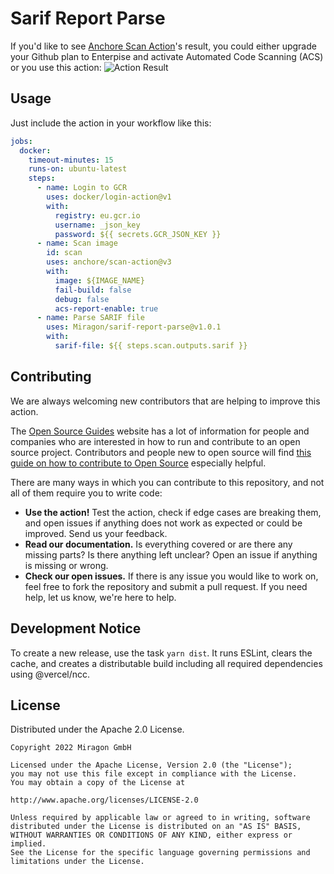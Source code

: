 # Sarif Report Parse

If you'd like to see [Anchore Scan Action](https://github.com/anchore/scan-action)'s result, you could either upgrade your Github plan to Enterpise and activate Automated Code Scanning (ACS) or you use this action:
![Action Result](docs/img/action-result-screenshot.png)

## Usage

Just include the action in your workflow like this:

```yaml
jobs:
  docker:
    timeout-minutes: 15
    runs-on: ubuntu-latest
    steps:
      - name: Login to GCR
        uses: docker/login-action@v1
        with:
          registry: eu.gcr.io
          username: _json_key
          password: ${{ secrets.GCR_JSON_KEY }}
      - name: Scan image
        id: scan
        uses: anchore/scan-action@v3
        with:
          image: ${IMAGE_NAME}
          fail-build: false
          debug: false
          acs-report-enable: true
      - name: Parse SARIF file
        uses: Miragon/sarif-report-parse@v1.0.1
        with:
          sarif-file: ${{ steps.scan.outputs.sarif }}
```

## Contributing

We are always welcoming new contributors that are helping to improve this action.

The [Open Source Guides](https://opensource.guide/) website has a lot of information for people and companies who are 
interested in how to run and contribute to an open source project. Contributors and people new to open source will find 
[this guide on how to contribute to Open Source](https://opensource.guide/how-to-contribute/) especially helpful.

There are many ways in which you can contribute to this repository, and not all of them require you to write code:

- **Use the action!** Test the action, check if edge cases are breaking them, and open issues if anything does not work 
  as expected or could be improved. Send us your feedback.
- **Read our documentation.** Is everything covered or are there any missing parts? Is there anything left unclear?
  Open an issue if anything is missing or wrong.
- **Check our open issues.** If there is any issue you would like to work on, feel free to fork the repository and 
  submit a pull request. If you need help, let us know, we're here to help.
  
## Development Notice

To create a new release, use the task `yarn dist`. It runs ESLint, clears the cache, and creates a distributable build
including all required dependencies using @vercel/ncc.

## License

Distributed under the Apache 2.0 License.

```
Copyright 2022 Miragon GmbH

Licensed under the Apache License, Version 2.0 (the "License");
you may not use this file except in compliance with the License.
You may obtain a copy of the License at

http://www.apache.org/licenses/LICENSE-2.0

Unless required by applicable law or agreed to in writing, software
distributed under the License is distributed on an "AS IS" BASIS,
WITHOUT WARRANTIES OR CONDITIONS OF ANY KIND, either express or implied.
See the License for the specific language governing permissions and
limitations under the License.
```
